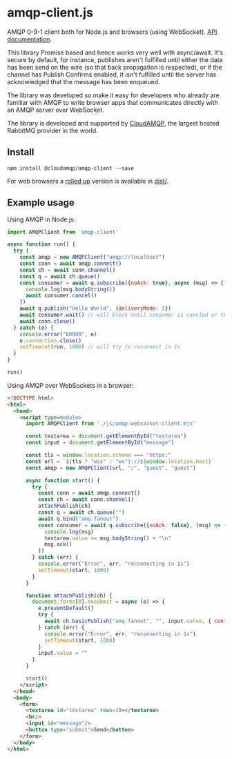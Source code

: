 # amqp-client.js

AMQP 0-9-1 client both for Node.js and browsers (using WebSocket). [API documentation](https://cloudamqp.github.io/amqp-client.js/).

This library Promise based and hence works very well with async/await. It's secure by default, for instance, publishes aren't fulfilled until either the data has been send on the wire (so that back propagation is respected), or if the channel has Publish Confirms enabled, it isn't fulfilled until the server has acknowledged that the message has been enqueued.

The library was developed so make it easy for developers who already are familiar with AMQP to write browser apps that communicates directly with an AMQP server over WebSocket.

The library is developed and supported by [CloudAMQP](https://www.cloudamqp.com), the largest hosted RabbitMQ provider in the world.

## Install

```shell
npm install @cloudamqp/amqp-client --save
```

For web browsers a [rolled up](https://www.rollupjs.org/) version is available in [dist/](dist/).

## Example usage

Using AMQP in Node.js:

```javascript
import AMQPClient from 'amqp-client'

async function run() {
  try {
    const amqp = new AMQPClient("amqp://localhost")
    const conn = await amqp.connect()
    const ch = await conn.channel()
    const q = await ch.queue()
    const consumer = await q.subscribe({noAck: true}, async (msg) => {
      console.log(msg.bodyString())
      await consumer.cancel()
    })
    await q.publish("Hello World", {deliveryMode: 2})
    await consumer.wait() // will block until consumer is cancled or throw an error if server closed channel/connection
    await conn.close()
  } catch (e) {
    console.error("ERROR", e)
    e.connection.close()
    setTimeout(run, 1000) // will try to reconnect in 1s
  }
}

run()
```

Using AMQP over WebSockets in a browser:

```html
<!DOCTYPE html>
<html>
  <head>
    <script type=module>
      import AMQPClient from './js/amqp-websocket-client.mjs'

      const textarea = document.getElementById("textarea")
      const input = document.getElementById("message")

      const tls = window.location.scheme === "https:"
      const url = `${tls ? "wss" : "ws"}://${window.location.host}`
      const amqp = new AMQPClient(url, "/", "guest", "guest")

      async function start() {
        try {
          const conn = await amqp.connect()
          const ch = await conn.channel()
          attachPublish(ch)
          const q = await ch.queue("")
          await q.bind("amq.fanout")
          const consumer = await q.subscribe({noAck: false}, (msg) => {
            console.log(msg)
            textarea.value += msg.bodyString() + "\n"
            msg.ack()
          })
        } catch (err) {
          console.error("Error", err, "reconnecting in 1s")
          setTimeout(start, 1000)
        }
      }

      function attachPublish(ch) {
        document.forms[0].onsubmit = async (e) => {
          e.preventDefault()
          try {
            await ch.basicPublish("amq.fanout", "", input.value, { contentType: "text/plain" })
          } catch (err) {
            console.error("Error", err, "reconnecting in 1s")
            setTimeout(start, 1000)
          }
          input.value = ""
        }
      }

      start()
    </script>
  </head>
  <body>
    <form>
      <textarea id="textarea" rows=10></textarea>
      <br/>
      <input id="message"/>
      <button type="submit">Send</button>
    </form>
  </body>
</html>
```
